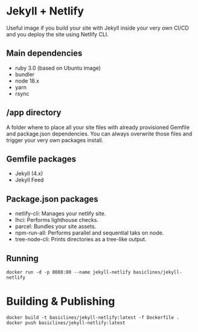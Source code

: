 # Jekyll + Netlify

Useful image if you build your site with Jekyll inside your very own CI/CD and you deploy the site using Netlify CLI.

## Main dependencies

* ruby 3.0 (based on Ubuntu image)
* bundler
* node 18.x
* yarn
* rsync

## /app directory

A folder where to place all your site files with already provisioned Gemfile and package.json dependencies.
You can always overwrite those files and trigger your very own packages install.

## Gemfile packages

* Jekyll (4.x)
* Jekyll Feed

## Package.json packages

* netlify-cli: Manages your netlify site.
* lhci: Performs lighthouse checks.
* parcel: Bundles your site assets.
* npm-run-all: Performs parallel and sequential taks on node.
* tree-node-cli: Prints directories as a tree-like output.

## Running

```
docker run -d -p 8088:80 --name jekyll-netlify basiclines/jekyll-netlify
```

# Building & Publishing

```
docker build -t basiclines/jekyll-netlify:latest -f Dockerfile .
docker push basiclines/jekyll-netlify:latest
```
